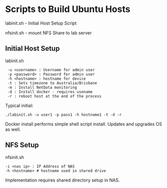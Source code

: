 # Scripts to Build Ubuntu Hosts

labinit.sh - Initial Host Setup Script

nfsinit.sh - mount NFS Share to lab server

## Initial Host Setup

labinit.sh

	 -u <username> : Username for admin user
	 -p <password> : Password for admin user
	 -h <hostname> : hostname for device
	 -t : Sets timezone to Australia/Brisbane
	 -m : Install NetData monitoring
	 -d : Install docker - requires usename
	 -r : reboot host at the end of the process

Typical initial:
```
./labinit.sh -u user1 -p pass1 -h hostname1 -t -d -r
```

Docker install performs simple shell script install.
Updates and upgrades OS as well.

## NFS Setup

nfsinit.sh

	-i <nas ip> : IP Address of NAS
	-h <hostname> # hostname used in shared drive
	
Implementation requires shared directory setup in NAS. 
